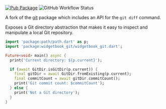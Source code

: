 [![Pub Package](https://img.shields.io/pub/v/git.svg)](https://pub.dev/packages/git)
![GitHub Workflow Status](https://img.shields.io/github/actions/workflow/status/widgetbook/widgetbook/widgetbook-git.yaml?branch=main)

A fork of the [git](https://pub.dev/packages/git) package which includes an API for the `git diff` command.

Exposes a Git directory abstraction that makes it easy to inspect and manipulate
a local Git repository.

```dart
import 'package:path/path.dart' as p;
import 'package:widgetbook_git/widgetbook_git.dart';

Future<void> main() async {
  print('Current directory: ${p.current}');

  if (await GitDir.isGitDir(p.current)) {
    final gitDir = await GitDir.fromExisting(p.current);
    final commitCount = await gitDir.commitCount();
    print('Git commit count: $commitCount');
  } else {
    print('Not a Git directory');
  }
}
```
